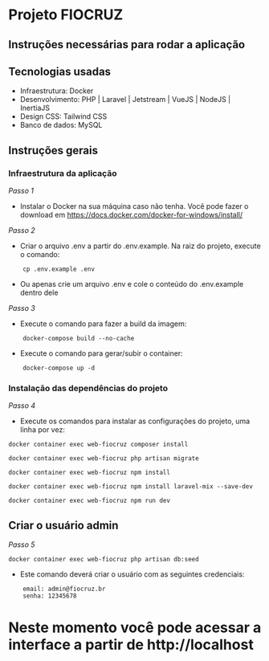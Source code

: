 # Projeto FIOCRUZ
## Instruções necessárias para rodar a aplicação

## Tecnologias usadas

* Infraestrutura: Docker
* Desenvolvimento: PHP | Laravel | Jetstream | VueJS | NodeJS | InertiaJS
* Design CSS: Tailwind CSS
* Banco de dados: MySQL

## Instruções gerais

### Infraestrutura da aplicação


_Passo 1_ 
* Instalar o Docker na sua máquina caso não tenha. Você pode fazer o download em https://docs.docker.com/docker-for-windows/install/


_Passo 2_
* Criar o arquivo .env a partir do .env.example. Na raiz do projeto, execute o comando: 
```
    cp .env.example .env
```
* Ou apenas crie um arquivo .env e cole o conteúdo do .env.example dentro dele


_Passo 3_
* Execute o comando para fazer a build da imagem: 
```
    docker-compose build --no-cache
```   
* Execute o comando para gerar/subir o container: 
```
    docker-compose up -d
```
### Instalação das dependências do projeto

_Passo 4_
* Execute os comandos para instalar as configurações do projeto, uma linha por vez:
```
docker container exec web-fiocruz composer install
```
```
docker container exec web-fiocruz php artisan migrate
```
```
docker container exec web-fiocruz npm install 
```
```
docker container exec web-fiocruz npm install laravel-mix --save-dev
```
```
docker container exec web-fiocruz npm run dev
```
## Criar o usuário admin

_Passo 5_
```
docker container exec web-fiocruz php artisan db:seed
```
* Este comando deverá criar o usuário com as seguintes credenciais:
```
    email: admin@fiocruz.br
    senha: 12345678
```
# Neste momento você pode acessar a interface a partir de http://localhost


